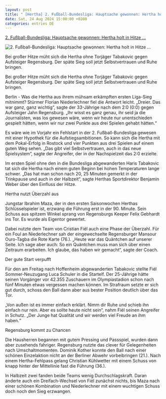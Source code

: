 ```yaml
---
layout: post
title: " [Hertha] 2. Fußball-Bundesliga: Hauptsache gewonnen: Hertha holt in Hitze ..."
date: Sat, 24 Aug 2024 15:00:00 +0200
categories: entries DE
---
```

[2. Fußball-Bundesliga: Hauptsache gewonnen: Hertha holt in Hitze ...](https://www.mz.de/panorama/hauptsache-gewonnen-hertha-holt-in-hitze-spiel-ersten-sieg-3904271)

![2. Fußball-Bundesliga: Hauptsache gewonnen: Hertha holt in Hitze ...](https://bmg-images.forward-publishing.io/2024/08/24/24914f9e-c3ef-432e-96a4-0ea72f53b576.jpeg?rect=0%2C64%2C2048%2C1152&w=1024)

Bei großer Hitze müht sich die Hertha ohne Torjäger Tabakovic gegen Aufsteiger Regensburg. Der späte Sieg soll jetzt Selbstvertrauen und Ruhe bringen.

Bei großer Hitze müht sich die Hertha ohne Torjäger Tabakovic gegen Aufsteiger Regensburg. Der späte Sieg soll jetzt Selbstvertrauen und Ruhe bringen.

Berlin - Was die Hertha aus ihrem mühsam erkämpften ersten Liga-Sieg mitnimmt? Stürmer Florian Niederlechner fiel die Antwort leicht. „Dreier. Das war ganz, ganz wichtig“, sagte der 33-Jährige nach dem 2:0 (0:0) gegen Aufsteiger Jahn Regensburg. „Ihr wisst es ganz genau, ihr seid ja die Journalisten, was los gewesen wäre, wenn wir heute nur unentschieden gespielt hätten, wenn wir nur zwei Punkte aus drei Spielen gehabt hätten.“

Es wäre wie im Vorjahr ein Fehlstart in der 2. Fußball-Bundesliga gewesen mit einer Hypothek für die Aufstiegsambitionen. So kann sich die Hertha mit dem Pokal-Erfolg in Rostock und vier Punkten aus drei Spielen auf einem guten Weg sehen. „Das gibt viel Selbstvertrauen, auch in das neue Spielsystem“, sagte der Angreifer, der in der Nachspielzeit das 2:0 erzielte.

Im ersten Spiel ohne den in die Bundesliga abgewanderten Haris Tabakovic tat sich die Hertha nach einem guten Beginn bei hohen Temperaturen lange schwer. „Das hat man schon nach 20, 25 Minuten gemerkt in der Trinkpause und auch in der Halbzeit“, sagte Herthas Sportdirektor Benjamin Weber über den Einfluss der Hitze.

Hertha nutzt Überzahl aus

Jungstar Ibrahim Maza, der in den ersten Saisonwochen Herthas Schlüsselspieler ist, erzwang die Führung erst in der 90. Minute. Sein Schuss aus spitzem Winkel sprang von Regensburgs Keeper Felix Gebhardt ins Tor. Es wurde als Eigentor gewertet.

Dabei nutzte dem Team von Cristian Fiél auch eine Phase der Überzahl. Für ein Foul an Niederlechner sah der eingewechselte Regensburger Mansour Ouro-Tagba die Rote Karte (76.). „Heute war das Quäntchen auf unserer Seite. Ich sage aber auch: So ein Quäntchen muss man sich über einen Zeitraum erarbeiten. Ich glaube, das haben wir gemacht“, sagte der Coach.

Der gute Start verpufft

Für den am Freitag nach Hoffenheim abgewanderten Tabakovic stellte Fiél Sommer-Neuzugang Luca Schuler in die Startelf. Der 25-Jährige hätte seinen Vorgänger vor 42.355 Zuschauern im Olympiastadion schon nach fünf Minuten etwas vergessen machen können. Im Strafraum setzte er sich gut durch, schoss den Ball dann aber aus bester Position deutlich über das Tor.

„Von außen ist es immer einfach erklärt. Nimm dir Ruhe und schieb ihn einfach nur rein. Aber es sollte heute nicht sein“, nahm Fiél seinen Angreifer in Schutz. „Der Junge hat Qualität und wir werden viel Freude an ihm haben.“

Regensburg kommt zu Chancen

Die Hausherren begannen mit gutem Pressing und Passspiel, wurden dann aber zusehends fahriger. Regensburg nutzte das clever für Gelegenheiten nach Umschaltmomenten. Dominik Kother konnte den Ball nach einer schönen Einzelaktion nicht an der Berliner Abwehr vorbeibringen (21.). Nach einem Hertha-Fehlpass gelang Christian Kühlwetter mit einem Schuss von knapp hinter der Mittellinie fast die Führung (36.).

In Halbzeit zwei fanden beide Teams wenig Durchschlagskraft. Daran änderte auch ein Dreifach-Wechsel von Fiél zunächst nichts, bis Maza nach einer schönen Kombination und Niederlechner mit einem wuchtigen Schuss doch noch den Sieg erzwangen.

